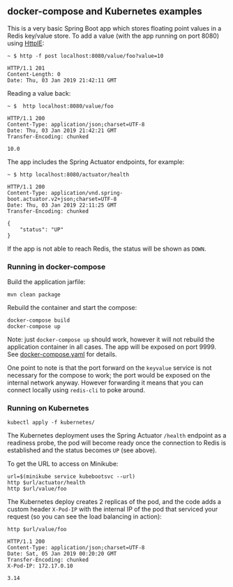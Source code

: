 ## docker-compose and Kubernetes examples

This is a very basic Spring Boot app which stores floating point values in a Redis key/value store.
To add a value (with the app running on port 8080) using [HttpIE](http://httpie.org):

    ~ $ http -f post localhost:8080/value/foo?value=10
    
    HTTP/1.1 201
    Content-Length: 0
    Date: Thu, 03 Jan 2019 21:42:11 GMT
    
Reading a value back:

    ~ $  http localhost:8080/value/foo
    
    HTTP/1.1 200
    Content-Type: application/json;charset=UTF-8
    Date: Thu, 03 Jan 2019 21:42:21 GMT
    Transfer-Encoding: chunked
    
    10.0
    
The app includes the Spring Actuator endpoints, for example:

    ~ $ http localhost:8080/actuator/health
     
    HTTP/1.1 200
    Content-Type: application/vnd.spring-boot.actuator.v2+json;charset=UTF-8
    Date: Thu, 03 Jan 2019 22:11:25 GMT
    Transfer-Encoding: chunked
    
    {
        "status": "UP"
    }
    
If the app is not able to reach Redis, the status will be shown as `DOWN`.
    
### Running in docker-compose

Build the application jarfile:

    mvn clean package
    
Rebuild the container and start the compose:

    docker-compose build
    docker-compose up
    
Note: just `docker-compose up` should work, however it will not rebuild the application container in all cases.
The app will be exposed on port 9999. See [docker-compose.yaml](docker-compose.yaml) for details.

One point to note is that the port forward on the `keyvalue` service is not necessary for the compose to work; the port
would be exposed on the internal network anyway. However forwarding it means that you can connect locally using `redis-cli`
to poke around. 

### Running on Kubernetes

    kubectl apply -f kubernetes/

The Kubernetes deployment uses the Spring Actuator `/health` endpoint as a readiness probe, the pod
will become ready once the connection to Redis is established and the status becomes `UP` (see above).

To get the URL to access on Minikube:

    url=$(minikube service kubebootsvc --url)
    http $url/actuator/health
    http $url/value/foo
    
The Kubernetes deploy creates 2 replicas of the pod, and the code adds a custom header 
`X-Pod-IP` with the
internal IP of the pod that serviced your request (so you can see the load balancing in action):

    http $url/value/foo
    
    HTTP/1.1 200 
    Content-Type: application/json;charset=UTF-8
    Date: Sat, 05 Jan 2019 00:20:20 GMT
    Transfer-Encoding: chunked
    X-Pod-IP: 172.17.0.10
    
    3.14
